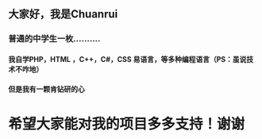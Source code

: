 ## 大家好，我是Chuanrui

### 普通的中学生一枚..........

#### 我自学PHP，HTML ，C++，C#，CSS 易语言，等多种编程语言（PS：虽说技术不咋地）

#### 但是我有一颗肯钻研的心

# 希望大家能对我的项目多多支持！谢谢
<!---
hvjg2578/hvjg2578 is a ✨ special ✨ repository because its `README.md` (this file) appears on your GitHub profile.
You can click the Preview link to take a look at your changes.
--->
